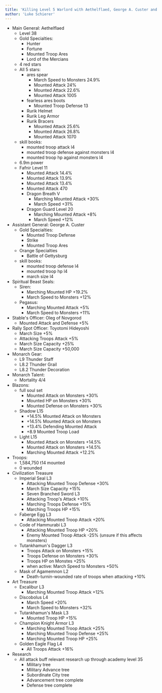 ```yaml
---
title: 'Killing Level 5 Warlord with Aethelflaed, George A. Custer and T14s'
author: 'Luke Schierer'
---
```


* Main General: Aethelflaed
  * Level 38
  * Gold Specialties:
    * Hunter
    * Fortune
    * Mounted Troop Ares
    * Lord of the Mercians
  * 4 red stars
  * All 5 stars: 
    * ares spear
      * March Speed to Monsters 24.9%
      * Mounted Attack 24%
      * Mounted Attack 22.6%
      * Mounted Attack 1005
    * fearless ares boots
      * Mounted Troop Defense 13
    * Rurik Helmet
    * Rurik Leg Armor
    * Rurik Bracers
      * Mounted Attack 25.6%
      * Mounted Attack 26.8%
      * Mounted Attack 1070
  * skill books:
    * mounted troop attack l4
    * mounted troop defense against monsters l4
    * mounted troop hp against monsters l4
  * 6.9m power
  * Fafnir Level 11
    * Mounted Attack 14.4%
    * Mounted Attack 13.9%
    * Mounted Attack 13.4%
    * Mounted Attack 470
    * Dragon Breath V
      * Marching Mounted Attack +30%
      * March Speed +31%
    * Dragon Guard Level 20
      * Marching Mounted Attack +8%
      * March Speed +12%
* Assistant General: George A. Custer
  * Gold Specialties: 
    * Mounted Troop Defense
    * Strike
    * Mounted Troop Ares
  * Orange Specialties
    * Battle of Gettysburg
  * skill books:
    * mounted troop defense l4
    * mounted troop hp l4
    * march size l4
* Spiritual Beast Seals:
  * Siren:
    * Marching Mounted HP +19.2%
    * March Speed to Monsters +12%
  * Pegasus: 
    * Marching Mounted Attack +5%
    * March Speed to Monsters +11%
* Stable's Officer: Oleg of Novgorod
  * Mounted Attack and Defense +5%
* Rally Spot Officer: Toyotomi Hideyoshi
  * March Size +5%
  * Attacking Troops Attack +5%
  * March Size Capacity +25%
  * March Size Capacity +50,000
* Monarch Gear:
  * L9 Thunder Staff
  * L8.2 Thunder Grail
  * L8.2 Thunder Decoration
* Monarch Talent:
  * Mortality 4/4
* Blazons:
  * full soul set
    * Mounted Attack on Monsters +30%
    * Mounted HP on Monsters +30%
    * Mounted Defense on Monsters +30%
  * Shadow L15 
    * +14.5% Mounted Attack on Monsters
    * +14.5% Mounted Attack on Monsters
    * +13.4% Defending Mounted Attack
    * +8.9 Mounted Troop Load
  * Light L15
    * Mounted Attack on Monsters +14.5%
    * Mounted Attack on Monsters +14.5%
    * Marching Mounted Attack +12.2%
* Troops:
  * 1,584,750 t14 mounted
  * 0 wounded
* Civilization Treasure
  * Imperial Seal L3
    * Attacking Mounted Troop Defense +30%
    * March Size Capacity +15%
    * Seven Branched Sword L3
    * Attacking Troop's Attack +10%
    * Marching Troops Defense +15%
    * Marching Troops HP +15%
  * Faberge Egg L3
    * Attacking Mounted Troop Attack +20%
  * Code of Hammurabi L3
    * Attacking Mounted Troop HP +20%
    * Enemy Mounted Troop Attack -25% (unsure if this affects monsters)
  * Tutankhamun's Dagger L3
    * Troops Attack on Monsters +15%
    * Troops Defense on Monsters +30%
    * Troops HP on Monstes +25%
    * when active: March Speed to Monsters +50%
  * Mask of Agamemnon L2
    * Death-turnin-wounded rate of troops when attacking +10%
* Art Treasure
  * Excalibur L3
    * Marching Mounted Troop Attack +12%
  * Discobolus L4
    * March Speed +20%
    * March Speed to Monsters +32%
  * Tutankhamun's Mask L3
    * Mounted Troop HP +15%
  * Champion Knight Armor L3
    * Marching Mounted Troop Attack +25%
    * Marching Mounted Troop Defense +25%
    * Marching Mounted Troop HP +25%
  * Golden Eagle Flag L4
    * All Troops Attack +16%
* Research
  * All attack buff relevant research up through academy level 35
    * Military tree
    * Military Advance tree
    * Subordinate City tree
    * Advancement tree complete
    * Defense tree complete
